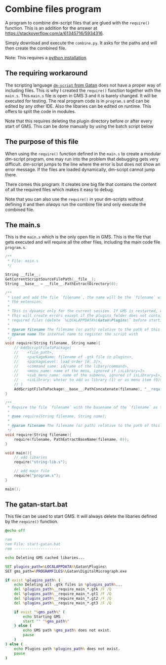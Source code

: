 # Combine files program

A program to combine dm-script files that are glued with the `require()` function. This is an addition for the answer at https://stackoverflow.com/a/61345716/5934316.

Simply download and execute the `combine.py`. It asks for the paths and will then create the combined file.

Note: This requires a [python installation](https://www.python.org/downloads/).

## The requiring workaround

The scripting language [`dm-script` from Gatan](https://www.gatan.com/products/tem-analysis/gatan-microscopy-suite-software) does not have a proper way of including files. This is why I created the `require()` function together with the `main.s`. This `main.s` file is open in GMS 3 and it is barely changed. It will be executed for testing. The real program code is in `program.s` and can be edited by any other IDE. Also the libaries can be edited on runtime. This offers to split the code in modules.

Note that this requires deleting the plugin directory before or after every start of GMS. This can be done manually by using the batch script below

## The purpose of this file

When using the `require()` function defined in the `main.s` to create a modular dm-script program, one may run into the problem that debugging gets very difficult. dm-script jumps to the line where the error is but does not show an error message. If the files are loaded dynamically, dm-script cannot jump there.

There comes this program: It creates one big file that contains the content of all the required files which makes it easy to debug.

Note that you can also use the `require()` in your dm-scripts without defining it and then *always* run the combine file and only execute the combined file.

## The main.s

This is the `main.s` which is the only open file in GMS. This is the file that gets executed and will require all the other files, including the main code file `program.s`.

```c
/**
 * File: main.s
 */

String __file__;
GetCurrentScriptSourceFilePath(__file__);
String __base__ = __file__.PathExtractDirectory(0);

/**
 * Load and add the file `filename`, the name will be the `filename` without
 * the extension.
 *
 * This is dynamic only for the current session. If GMS is restarted, using 
 * this will create errors except if the plugins folder does not contain the 
 * required files (delete `%LOCALAPPDATA%\Gatan\Plugins\` before starting).
 *
 * @param filename The filename (or path) relative to the path of this file
 * @param name The internal name to register the script with
 */
void require(String filename, String name){
    // AddScriptFileToPackage(
    //    <file_path>, 
    //    <packageName: filename of .gtk file in plugins>, 
    //    <packageLevel: load order [0..3]>,
    //    <command_name: id/name of the libary/command>,
    //    <menu_name: name of the menu, ignored if isLibrary=1>
    //    <sub_menu_name: name of the submenu, ignored if isLibrary=1>,
    //    <isLibrary: wheter to add as library (1) or as menu item (0)>
    // )
    AddScriptFileToPackage(__base__.PathConcatenate(filename), "__require_main_" + name, 3, name, "", "", 1);
}

/**
 * Require the file `filename` with the basename of the `filename` as the name.
 *
 * @see require(String filename, String name);
 *
 * @param filename The filename (or path) relative to the path of this file
 */
void require(String filename){
    require(filename, PathExtractBaseName(filename, 0));
}

void main(){
    // add libaries
    require("string-lib.s");

    // add main file
    require("program.s");
}

main();
```

## The gatan-start.bat

This file can be used to start GMS. It will always delete the libaries defined by the `require()` function.

```bat
@echo off

rem
rem File: start-gatan.bat
rem ---------------------

echo Deleting GMS cached libaries...

SET plugins_path=%LOCALAPPDATA%\Gatan\Plugins\
SET gms_path=%PROGRAMFILES%\Gatan\DigitalMicrograph.exe

if exist %plugins_path% (
    echo Deleting all .gtk files in %plugins_path%...
    del %plugins_path%__require_main_*.gtk /F /Q
    del %plugins_path%__require_main_*.gt1 /F /Q
    del %plugins_path%__require_main_*.gt2 /F /Q
    del %plugins_path%__require_main_*.gt3 /F /Q

    if exist "%gms_path%" (
        echo Starting GMS
        start "" "%gms_path%"
    ) else (
        echo GMS path %gms_path% does not exist.
        pause
    )
) else (
    echo Plugins path %plugins_path% does not exist.
    pause
)
```
